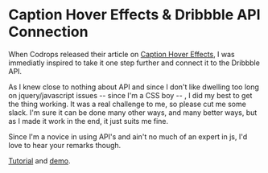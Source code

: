 Caption Hover Effects & Dribbble API Connection
=============================================

When Codrops released their article on <a href="http://tympanus.net/codrops/2013/06/18/caption-hover-effects/" target="_blank">Caption Hover Effects</a>, I was immediatly inspired to take it one step further and connect it to the Dribbble API.

As I knew close to nothing about API and since I don't like dwelling too long on jquery/javascript issues -- since I'm a CSS boy -- , I did my best to get the thing working. It was a real challenge to me, so please cut me some slack. I'm sure it can be done many other ways, and many better ways, but as I made it work in the end, it just suits me fine.

Since I'm a novice in using API's and ain't no much of an expert in js, I'd love to hear your remarks though.

<a href="http://shoogledesigns.com/blog/blog/2013/06/19/dribbble-api">Tutorial</a> and <a href="http://shoogledesigns.com/demos/Caption-Hover-Effects-Dribbble-API-Connection/">demo</a>.